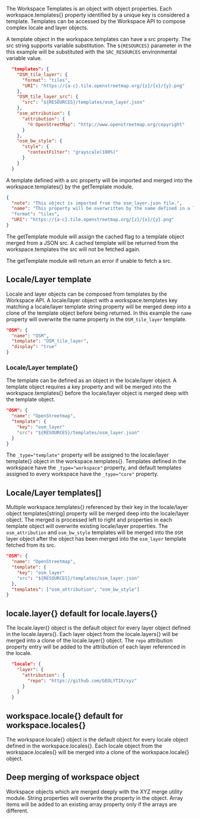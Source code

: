 The Workspace Templates is an object with object properties. Each workspace.templates{} property identified by a unique key is considered a template. Templates can be accessed by the Workspace API to compose complex locale and layer objects.

A template object in the workspace.templates can have a src property. The src string supports variable substitution. The `${RESOURCES}` parameter in the this example will be substituted with the `SRC_RESOURCES` environmental variable value.

```json
  "templates": {
    "OSM_tile_layer": {
      "format": "tiles",
      "URI": "https://{a-c}.tile.openstreetmap.org/{z}/{x}/{y}.png"
    },
    "OSM_tile_layer_src": {
      "src": "${RESOURCES}/templates/osm_layer.json"
    },
    "osm_attribution": {
      "attribution": {
        "© OpenStreetMap": "http://www.openstreetmap.org/copyright"
      }
    },
    "osm_bw_style": {
      "style": {
        "contextFilter": "grayscale(100%)"
      }
    }
  }
```

A template defined with a src property will be imported and merged into the workspace.templates{} by the getTemplate module.

```json
{
  "note": "This object is imported from the osm_layer.json file.",
  "name": "This property will be overwritten by the name defined in a layer object."
  "format": "tiles",
  "URI": "https://{a-c}.tile.openstreetmap.org/{z}/{x}/{y}.png"
}
```

The getTemplate module will assign the cached flag to a template object merged from a JSON src. A cached template will be returned from the workspace.templates the src will not be fetched again.

The getTemplate module will return an error if unable to fetch a src.

## Locale/Layer template

Locale and layer objects can be composed from templates by the Workspace API. A locale/layer object with a workspace.templates key matching a locale/layer template string property will be merged deep into a clone of the template object before being returned. In this example the `name` property will overwrite the name property in the `OSM_tile_layer` template.

```json
"OSM": {
  "name": "OSM",
  "template": "OSM_tile_layer",
  "display": "true"
}
```

### Locale/Layer template{}

The template can be defined as an object in the locale/layer object. A template object requires a key property and will be merged into the workspace.templates{} before the locale/layer object is merged deep with the template object.
```json
"OSM": {
  "name": "OpenStreetmap",
  "template": {
    "key": "osm_layer"
    "src": "${RESOURCES}/templates/osm_layer.json"
  }
}
```

The `_type="template"` property will be assigned to the locale/layer template{} object in the workspace.templates{}. Templates defined in the workspace have the `_type="workspace"` property, and default templates assigned to every workspace have the `_type="core"` property.

## Locale/Layer templates[]

Multiple workspace.templates{} referenced by their key in the locale/layer object templates[string] property will be merged deep into the locale/layer object. The merged is processed left to right and properties in each template object will overwrite existing locale/layer properties. The `osm_attribution` and `osm_bw_style` templates will be merged into the `OSM` layer object after the object has been merged into the `osm_layer` template fetched from its src.

```json
"OSM": {
  "name": "OpenStreetmap",
  "template": {
    "key": "osm_layer"
    "src": "${RESOURCES}/templates/osm_layer.json"
  },
  "templates": ["osm_attribution", "osm_bw_style"]
}
```

## locale.layer{} default for locale.layers{}

The locale.layer{} object is the default object for every layer object defined in the locale.layers{}. Each layer object from the locale.layers{} will be merged into a clone of the locale.layer{} object. The `repo` attribution property entry will be added to the attribution of each layer referenced in the locale.
```json
  "locale": {
    "layer": {
      "attribution": {
        "repo": "https://github.com/GEOLYTIX/xyz"
      }
    }
  }
```

## workspace.locale{} default for workspace.locales{}

The workspace.locale{} object is the default object for every locale object defined in the workspace.locales{}. Each locale object from the workspace.locales{} will be merged into a clone of the workspace.locale{} object.

## Deep merging of workspace object

Workspace objects which are merged deeply with the XYZ merge utility module. String properties will overwrite the property in the object. Array items will be added to an existing array property only if the arrays are different.